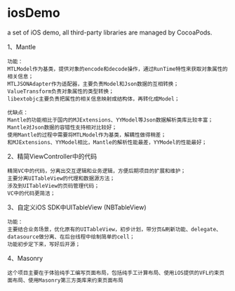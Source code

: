 # iosDemo
a set of iOS demo, all third-party libraries are managed by CocoaPods.

1、Mantle

	功能：
	MTLModel作为基类，提供对象的encode和decode操作，通过RunTime特性来获取对象属性的相关信息；
	MTLJSONAdapter作为适配器，主要负责Model和Json数据的互相转换；
	ValueTransform负责对象属性的类型转换；
	libextobjc主要负责把属性的相关信息映射成结构体，再转化成Model；
	
	优缺点：
	Mantle的功能相比于国内的MJExtensions、YYModel等Json数据解析类库比较丰富；
	Mantle对Json数据的容错性支持相对比较好；
	使用Mantle的过程中需要将MTLModel作为基类，解耦性做得稍差；
	和MJExtensions、YYModel相比，Mantle的解析性能最差，YYModel的性能最好；

2、精简ViewController中的代码
	
	精简VC中的代码，分离出交互逻辑和业务逻辑，方便后期项目的扩展和维护；
	主要分离UITableView的代理和数据源方法；
	涉及到UITableView的页码管理代码；
	VC中的代码更简洁；

3、自定义iOS SDK中UITableView (NBTableView)
	
	功能：
	主要结合业务场景，优化原有的UITableView，初步计划，带分页&刷新功能、delegate、datasource做分离、在后台线程中绘制简单的cell；
	功能初步定下来，写好后开源；

4、Masonry
	
	这个项目主要在于体验纯手工编写页面布局，包括纯手工计算布局、使用iOS提供的VFL约束页面布局、使用Masonry第三方类库来约束页面布局
